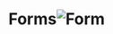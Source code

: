 # Forms![Form](https://user-images.githubusercontent.com/125437971/233803997-025374da-4fb6-4e0e-ad5e-441fad33c7d1.png)
